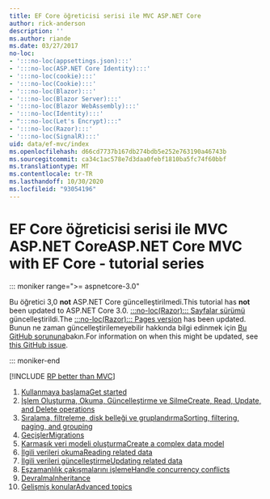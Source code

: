 ```yaml
---
title: EF Core öğreticisi serisi ile MVC ASP.NET Core
author: rick-anderson
description: ''
ms.author: riande
ms.date: 03/27/2017
no-loc:
- ':::no-loc(appsettings.json):::'
- ':::no-loc(ASP.NET Core Identity):::'
- ':::no-loc(cookie):::'
- ':::no-loc(Cookie):::'
- ':::no-loc(Blazor):::'
- ':::no-loc(Blazor Server):::'
- ':::no-loc(Blazor WebAssembly):::'
- ':::no-loc(Identity):::'
- ":::no-loc(Let's Encrypt):::"
- ':::no-loc(Razor):::'
- ':::no-loc(SignalR):::'
uid: data/ef-mvc/index
ms.openlocfilehash: d66cd7737b167db274bdb5e252e763190a46743b
ms.sourcegitcommit: ca34c1ac578e7d3daa0febf1810ba5fc74f60bbf
ms.translationtype: MT
ms.contentlocale: tr-TR
ms.lasthandoff: 10/30/2020
ms.locfileid: "93054196"
---
```

# <a name="aspnet-core-mvc-with-ef-core---tutorial-series"></a><span data-ttu-id="f56f1-102">EF Core öğreticisi serisi ile MVC ASP.NET Core</span><span class="sxs-lookup"><span data-stu-id="f56f1-102">ASP.NET Core MVC with EF Core - tutorial series</span></span>

::: moniker range=">= aspnetcore-3.0"

<span data-ttu-id="f56f1-103">Bu öğretici 3,0 **not** ASP.NET Core güncelleştirilmedi.</span><span class="sxs-lookup"><span data-stu-id="f56f1-103">This tutorial has **not** been updated to ASP.NET Core 3.0.</span></span> <span data-ttu-id="f56f1-104">[ :::no-loc(Razor)::: Sayfalar sürümü](xref:data/ef-rp/intro) güncelleştirildi.</span><span class="sxs-lookup"><span data-stu-id="f56f1-104">The [:::no-loc(Razor)::: Pages version](xref:data/ef-rp/intro) has been updated.</span></span> <span data-ttu-id="f56f1-105">Bunun ne zaman güncelleştirilemeyebilir hakkında bilgi edinmek için [Bu GitHub sorununa](https://github.com/dotnet/AspNetCore.Docs/issues/13920)bakın.</span><span class="sxs-lookup"><span data-stu-id="f56f1-105">For information on when this might be updated, see [this GitHub issue](https://github.com/dotnet/AspNetCore.Docs/issues/13920).</span></span>

::: moniker-end

[!INCLUDE [RP better than MVC](../../includes/RP-EF/rp-over-mvc.md)]

1. [<span data-ttu-id="f56f1-106">Kullanmaya başlama</span><span class="sxs-lookup"><span data-stu-id="f56f1-106">Get started</span></span>](xref:data/ef-mvc/intro)
1. [<span data-ttu-id="f56f1-107">İşlem Oluşturma, Okuma, Güncelleştirme ve Silme</span><span class="sxs-lookup"><span data-stu-id="f56f1-107">Create, Read, Update, and Delete operations</span></span>](xref:data/ef-mvc/crud)
1. [<span data-ttu-id="f56f1-108">Sıralama, filtreleme, disk belleği ve gruplandırma</span><span class="sxs-lookup"><span data-stu-id="f56f1-108">Sorting, filtering, paging, and grouping</span></span>](xref:data/ef-mvc/sort-filter-page)
1. [<span data-ttu-id="f56f1-109">Geçişler</span><span class="sxs-lookup"><span data-stu-id="f56f1-109">Migrations</span></span>](xref:data/ef-mvc/migrations)
1. [<span data-ttu-id="f56f1-110">Karmaşık veri modeli oluşturma</span><span class="sxs-lookup"><span data-stu-id="f56f1-110">Create a complex data model</span></span>](xref:data/ef-mvc/complex-data-model)
1. [<span data-ttu-id="f56f1-111">İlgili verileri okuma</span><span class="sxs-lookup"><span data-stu-id="f56f1-111">Reading related data</span></span>](xref:data/ef-mvc/read-related-data)
1. [<span data-ttu-id="f56f1-112">İlgili verileri güncelleştirme</span><span class="sxs-lookup"><span data-stu-id="f56f1-112">Updating related data</span></span>](xref:data/ef-mvc/update-related-data)
1. [<span data-ttu-id="f56f1-113">Eşzamanlılık çakışmalarını işleme</span><span class="sxs-lookup"><span data-stu-id="f56f1-113">Handle concurrency conflicts</span></span>](xref:data/ef-mvc/concurrency)
1. [<span data-ttu-id="f56f1-114">Devralma</span><span class="sxs-lookup"><span data-stu-id="f56f1-114">Inheritance</span></span>](xref:data/ef-mvc/inheritance)
1. [<span data-ttu-id="f56f1-115">Gelişmiş konular</span><span class="sxs-lookup"><span data-stu-id="f56f1-115">Advanced topics</span></span>](xref:data/ef-mvc/advanced)
